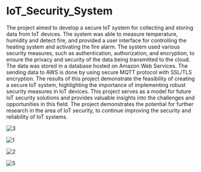 # IoT_Security_System

The project aimed to develop a secure IoT system for collecting and
storing data from IoT devices. The system was able to measure temperature,
humidity and detect fire, and provided a user interface for controlling the heating
system and activating the fire alarm. The system used various security measures,
such as authentication, authorization, and encryption, to ensure the privacy and
security of the data being transmitted to the cloud. The data was stored in a
database hosted on Amazon Web Services. The sending data to AWS is done by
using secure MQTT protocol with SSL/TLS encryption.
The results of this project demonstrate the feasibility of creating a secure IoT
system, highlighting the importance of implementing robust security measures in
IoT devices. This project serves as a model for future IoT security solutions and
provides valuable insights into the challenges and opportunities in this field. The
project demonstrates the potential for further research in the area of IoT security,
to continue improving the security and reliability of IoT systems.

![3](https://user-images.githubusercontent.com/92667668/216793967-1dae4f49-638e-4135-b4b8-48b5b6f40f27.png)



![1](https://user-images.githubusercontent.com/92667668/216793972-bb841146-e8cb-4537-b49c-5308b86451b6.png)


![2](https://user-images.githubusercontent.com/92667668/216793978-eb3b46e8-176a-4191-9d21-45e3d7b93bcc.png)

![5](https://user-images.githubusercontent.com/92667668/216793980-e1b95098-f4c1-47d2-a609-6eec9ba04814.png)
